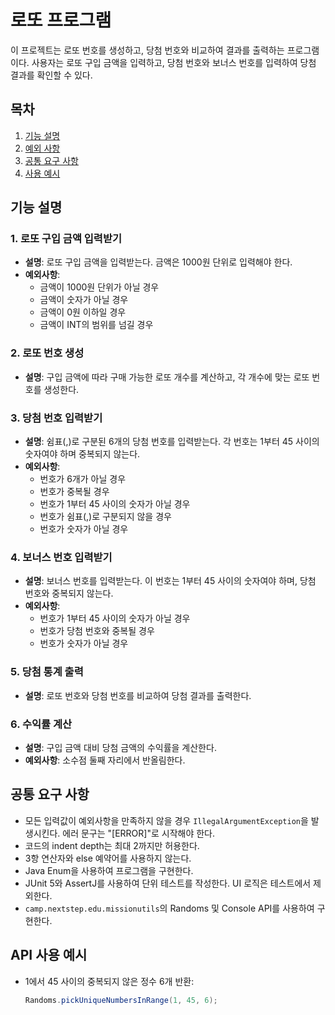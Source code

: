 # 로또 프로그램


이 프로젝트는 로또 번호를 생성하고, 당첨 번호와 비교하여 결과를 출력하는 프로그램이다. 사용자는 로또 구입 금액을 입력하고, 당첨 번호와 보너스 번호를 입력하여 당첨 결과를 확인할 수 있다.


## 목차
1. [기능 설명](#기능-설명)
2. [예외 사항](#예외-사항)
3. [공통 요구 사항](#공통-요구-사항)
4. [사용 예시](#사용-예시)


## 기능 설명


### 1. 로또 구입 금액 입력받기
- **설명**: 로또 구입 금액을 입력받는다. 금액은 1000원 단위로 입력해야 한다.
- **예외사항**:
  - 금액이 1000원 단위가 아닐 경우
  - 금액이 숫자가 아닐 경우
  - 금액이 0원 이하일 경우
  - 금액이 INT의 범위를 넘길 경우


### 2. 로또 번호 생성
- **설명**: 구입 금액에 따라 구매 가능한 로또 개수를 계산하고, 각 개수에 맞는 로또 번호를 생성한다.


### 3. 당첨 번호 입력받기
- **설명**: 쉼표(,)로 구분된 6개의 당첨 번호를 입력받는다. 각 번호는 1부터 45 사이의 숫자여야 하며 중복되지 않는다.
- **예외사항**:
  - 번호가 6개가 아닐 경우
  - 번호가 중복될 경우
  - 번호가 1부터 45 사이의 숫자가 아닐 경우
  - 번호가 쉼표(,)로 구분되지 않을 경우
  - 번호가 숫자가 아닐 경우


### 4. 보너스 번호 입력받기
- **설명**: 보너스 번호를 입력받는다. 이 번호는 1부터 45 사이의 숫자여야 하며, 당첨 번호와 중복되지 않는다.
- **예외사항**:
  - 번호가 1부터 45 사이의 숫자가 아닐 경우
  - 번호가 당첨 번호와 중복될 경우
  - 번호가 숫자가 아닐 경우


### 5. 당첨 통계 출력
- **설명**: 로또 번호와 당첨 번호를 비교하여 당첨 결과를 출력한다.


### 6. 수익률 계산
- **설명**: 구입 금액 대비 당첨 금액의 수익률을 계산한다.
- **예외사항**: 소수점 둘째 자리에서 반올림한다.


## 공통 요구 사항
- 모든 입력값이 예외사항을 만족하지 않을 경우 `IllegalArgumentException`을 발생시킨다. 에러 문구는 "[ERROR]"로 시작해야 한다.
- 코드의 indent depth는 최대 2까지만 허용한다.
- 3항 연산자와 else 예약어를 사용하지 않는다.
- Java Enum을 사용하여 프로그램을 구현한다.
- JUnit 5와 AssertJ를 사용하여 단위 테스트를 작성한다. UI 로직은 테스트에서 제외한다.
- `camp.nextstep.edu.missionutils`의 Randoms 및 Console API를 사용하여 구현한다.


## API 사용 예시
- 1에서 45 사이의 중복되지 않은 정수 6개 반환:
  ```java
  Randoms.pickUniqueNumbersInRange(1, 45, 6);
  ```